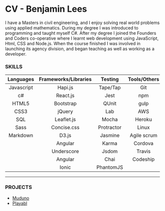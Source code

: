 # CV - Benjamin Lees

I have a Masters in civil engineering, and I enjoy solving real world problems using  applied mathematics. During my degree I was introduced to programming and  taught myself C#. After my degree I joined the Founders and Coders co-operative where I learnt web development using JavaScript, Html, CSS and Node.js. When the  course finished I was involved in launching its agency division, and began teaching as  well as working as a developer.

### SKILLS


| Languages | Frameworks/Libraries | Testing   | Tools/Others | Databases |
|:---------:|:--------------------:|:---------:|:------------:|:---------:|
| Javascript| Hapi.js              | Tape/Tap  | Git          | PostgreSQL|
| c#        | React.js             | Jest      | npm          | MongoDB   |
| HTML5     | Bootstrap            | QUnit     | gulp         | Redis     |
| CSS3      | jQuery               | Lab       | AWS          | |
| SQL       | Leaflet.js           | Mocha     | Heroku       | |
| Sass      | Concise.css          | Protractor| Linux        | |
| Markdown  | D3.js                | Jasmine   | Agile scrum  | |
|           | Angular              | Karma     | Cordova      | |
|           | Underscore           | Jsdom     | Travis       | |
|           | Angular              | Chai      | Codeship     | |
|           | Ionic                | PhantomJS |              | |

---
### PROJECTS

- [Muduno](projects/muduno/muduno.md)
- [Playabl](projects/playabl/playabl.md)
